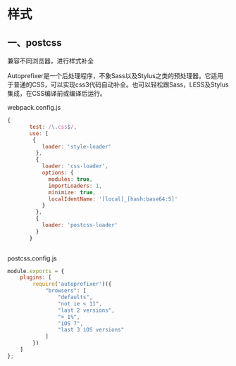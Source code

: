 # 样式
## 一、postcss 
兼容不同浏览器，进行样式补全

Autoprefixer是一个后处理程序，不象Sass以及Stylus之类的预处理器。它适用于普通的CSS，可以实现css3代码自动补全。也可以轻松跟Sass，LESS及Stylus集成，在CSS编译前或编译后运行。

 webpack.config.js

 ````javascript
 {
        test: /\.css$/,
        use: [
         {
            loader: 'style-loader'
          },
          {
            loader: 'css-loader',
            options: {
              modules: true,
              importLoaders: 1,
              minimize: true,
              localIdentName: '[local]_[hash:base64:5]'
            }
          },
          {
            loader: 'postcss-loader'
          }
        }
             
 ````

postcss.config.js

````javascript
module.exports = {
    plugins: [
        require('autoprefixer')({
            "browsers": [
                "defaults",
                "not ie < 11",
                "last 2 versions",
                "> 1%",
                "iOS 7",
                "last 3 iOS versions"
            ]
        })
    ]
};
 ````





